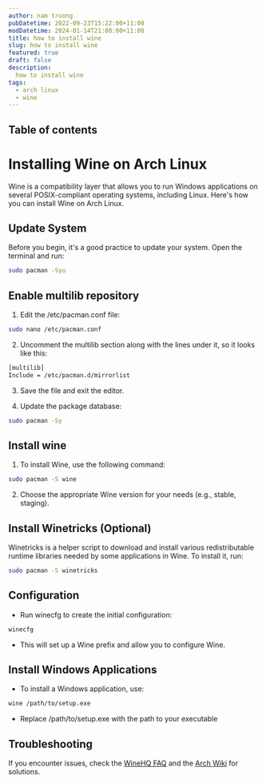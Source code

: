 ```yaml
---
author: nam truong
pubDatetime: 2022-09-23T15:22:00+11:00
modDatetime: 2024-01-14T21:00:00+11:00
title: how to install wine
slug: how to install wine
featured: true
draft: false
description:
  how to install wine
tags:
  - arch linux
  - wine
---
```


## Table of contents

# Installing Wine on Arch Linux

Wine is a compatibility layer that allows you to run Windows applications on several POSIX-compliant operating systems, including Linux. Here's how you can install Wine on Arch Linux.

## Update System

Before you begin, it's a good practice to update your system. Open the terminal and run:

```bash
sudo pacman -Syu
```
## Enable multilib repository
1. Edit the /etc/pacman.conf file:
```bash
sudo nano /etc/pacman.conf
```
2. Uncomment the multilib section along with the lines under it, so it looks like this:
```bash
[multilib]
Include = /etc/pacman.d/mirrorlist
```
3. Save the file and exit the editor.

4. Update the package database:
```bash
sudo pacman -Sy
```
## Install wine
1. To install Wine, use the following command:
```bash
sudo pacman -S wine
```
2. Choose the appropriate Wine version for your needs (e.g., stable, staging).
## Install Winetricks (Optional)
Winetricks is a helper script to download and install various redistributable runtime libraries needed by some applications in Wine. To install it, run:
```bash
sudo pacman -S winetricks
```
## Configuration
* Run winecfg to create the initial configuration:
```bash
winecfg
```
* This will set up a Wine prefix and allow you to configure Wine.
## Install Windows Applications
* To install a Windows application, use:
```bash
wine /path/to/setup.exe
```
* Replace /path/to/setup.exe with the path to your executable
## Troubleshooting
If you encounter issues, check the [WineHQ FAQ](https://wiki.winehq.org/FAQ) and the [Arch Wiki](https://wiki.archlinux.org) for solutions.
      